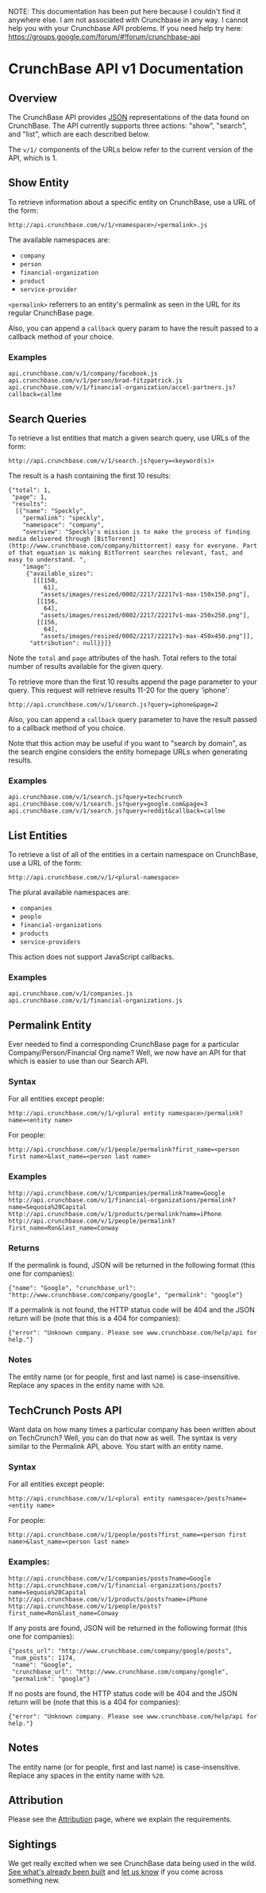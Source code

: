 NOTE: This documentation has been put here because I couldn't find it anywhere else. I am not associated with Crunchbase in any way. I cannot help you with your Crunchbase API problems. If you need help try here: https://groups.google.com/forum/#!forum/crunchbase-api

CrunchBase API v1 Documentation
===============================

Overview
--------

The CrunchBase API provides [JSON](http://json.org/ "JSON") representations of the data found on CrunchBase.  The API currently supports three actions: "show", "search", and "list", which are each described below.

The `v/1/` components of the URLs below refer to the current version of the API, which is 1.

Show Entity
-----------

To retrieve information about a specific entity on CrunchBase, use a URL of the form:
 
    http://api.crunchbase.com/v/1/<namespace>/<permalink>.js
 
The available namespaces are:

* `company`
* `person`
* `financial-organization`
* `product`
* `service-provider`

`<permalink>` referrers to an entity's permalink as seen in the URL for its regular CrunchBase page.
 
Also, you can append a `callback` query param to have the result passed to a callback method of your choice.

### Examples

    api.crunchbase.com/v/1/company/facebook.js
    api.crunchbase.com/v/1/person/brad-fitzpatrick.js
    api.crunchbase.com/v/1/financial-organization/accel-partners.js?callback=callme

Search Queries
--------------

To retrieve a list entities that match a given search query, use URLs of the form:
 
    http://api.crunchbase.com/v/1/search.js?query=<keyword(s)>

The result is a hash containing the first 10 results:

    {"total": 1,
     "page": 1,
     "results":
      [{"name": "Speckly",
        "permalink": "speckly",
        "namespace": "company",
        "overview": "Speckly's mission is to make the process of finding media delivered through [BitTorrent](http://www.crunchbase.com/company/bittorrent) easy for everyone. Part of that equation is making BitTorrent searches relevant, fast, and easy to understand. ",
        "image":
         {"available_sizes":
           [[[150,
              61],
             "assets/images/resized/0002/2217/22217v1-max-150x150.png"],
            [[156,
              64],
             "assets/images/resized/0002/2217/22217v1-max-250x250.png"],
            [[156,
              64],
             "assets/images/resized/0002/2217/22217v1-max-450x450.png"]],
          "attribution": null}}]}
 
Note the `total` and `page` attributes of the hash. Total refers to the total number of results available for the given query.
 
To retrieve more than the first 10 results append the page parameter to your query. This request will retrieve results 11-20 for the query 'iphone':

    http://api.crunchbase.com/v/1/search.js?query=iphone&page=2

Also, you can append a `callback` query parameter to have the result passed to a callback method of you choice.
 
Note that this action may be useful if you want to "search by domain", as the search engine considers the entity homepage URLs when generating results. 

### Examples 

    api.crunchbase.com/v/1/search.js?query=techcrunch
    api.crunchbase.com/v/1/search.js?query=google.com&page=3
    api.crunchbase.com/v/1/search.js?query=reddit&callback=callme

List Entities
-------------

To retrieve a list of all of the entities in a certain namespace on CrunchBase, use a URL of the form:
 
    http://api.crunchbase.com/v/1/<plural-namespace>
 
The plural available namespaces are:

* `companies`
* `people`
* `financial-organizations`
* `products`
* `service-providers`

This action does not support JavaScript callbacks.

### Examples

    api.crunchbase.com/v/1/companies.js
    api.crunchbase.com/v/1/financial-organizations.js

Permalink Entity
----------------

Ever needed to find a corresponding CrunchBase page for a particular Company/Person/Financial Org name? Well, we now have an API for that which is easier to use than our Search API. 

### Syntax

For all entities except people:

    http://api.crunchbase.com/v/1/<plural entity namespace>/permalink?name=<entity name>

For people:

    http://api.crunchbase.com/v/1/people/permalink?first_name=<person first name>&last_name=<person last name>

### Examples

    http://api.crunchbase.com/v/1/companies/permalink?name=Google
    http://api.crunchbase.com/v/1/financial-organizations/permalink?name=Sequoia%20Capital
    http://api.crunchbase.com/v/1/products/permalink?name=iPhone
    http://api.crunchbase.com/v/1/people/permalink?first_name=Ron&last_name=Conway

### Returns

If the permalink is found, JSON will be returned in the following format (this one for companies):

    {"name": "Google", "crunchbase_url": "http://www.crunchbase.com/company/google", "permalink": "google"}

If a permalink is not found, the HTTP status code will be 404 and the JSON return will be (note that this is a 404 for companies):

    {"error": "Unknown company. Please see www.crunchbase.com/help/api for help."}

### Notes

The entity name (or for people, first and last name) is case-insensitive. Replace any spaces in the entity name with `%20`.

TechCrunch Posts API
--------------------

Want data on how many times a particular company has been written about on TechCrunch? Well, you can do that now as well. The syntax is very similar to the Permalink API, above. You start with an entity name.

### Syntax

For all entities except people:

    http://api.crunchbase.com/v/1/<plural entity namespace>/posts?name=<entity name>

For people:

    http://api.crunchbase.com/v/1/people/posts?first_name=<person first name>&last_name=<person last name>

### Examples:

    http://api.crunchbase.com/v/1/companies/posts?name=Google
    http://api.crunchbase.com/v/1/financial-organizations/posts?name=Sequoia%20Capital
    http://api.crunchbase.com/v/1/products/posts?name=iPhone
    http://api.crunchbase.com/v/1/people/posts?first_name=Ron&last_name=Conway

If any posts are found, JSON will be returned in the following format (this one for companies):

    {"posts_url": "http://www.crunchbase.com/company/google/posts", 
     "num_posts": 1174, 
     "name": "Google", 
     "crunchbase_url": "http://www.crunchbase.com/company/google", 
     "permalink": "google"}

If no posts are found, the HTTP status code will be 404 and the JSON return will be (note that this is a 404 for companies):

    {"error": "Unknown company. Please see www.crunchbase.com/help/api for help."}

## Notes

The entity name (or for people, first and last name) is case-insensitive. Replace any spaces in the entity name with `%20`.

Attribution
-----------

Please see the [Attribution](http://groups.google.com/group/crunchbase-api/web/attribution "Attribution") page, where we explain the requirements.

Sightings
---------

We get really excited when we see CrunchBase data being used in the wild. [See what's already been built](http://groups.google.com/group/crunchbase-api/web/sightings "See what's already been built") and [let us know](http://www.crunchbase.com/feedback/new "let us know") if you come across something new.